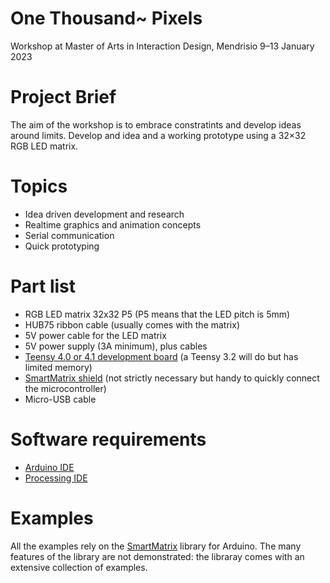 # One Thousand~ Pixels
Workshop at Master of Arts in Interaction Design, Mendrisio
9–13 January 2023

# Project Brief
The aim of the workshop is to embrace constratints and develop ideas around limits. 
Develop and idea and a working prototype using a 32×32 RGB LED matrix. 

# Topics
- Idea driven development and research 
- Realtime graphics and animation concepts 
- Serial communication 
- Quick prototyping 

# Part list
- RGB LED matrix 32x32 P5 (P5 means that the LED pitch is 5mm)
- HUB75 ribbon cable (usually comes with the matrix)
- 5V power cable for the LED matrix
- 5V power supply (3A minimum), plus cables
- [Teensy 4.0 or 4.1 development board](https://www.pjrc.com/teensy/) (a Teensy 3.2 will do but has limited memory)
- [SmartMatrix shield](https://docs.pixelmatix.com/SmartMatrix/) (not strictly necessary but handy to quickly connect the microcontroller)
- Micro-USB cable

# Software requirements
- [Arduino IDE](https://www.arduino.cc/en/Main/Software) 
- [Processing IDE](https://www.processing.org/download/)

# Examples
All the examples rely on the [SmartMatrix](https://github.com/pixelmatix/SmartMatrix) library for Arduino.
The many features of the library are not demonstrated: the libraray comes with an extensive collection of examples.


